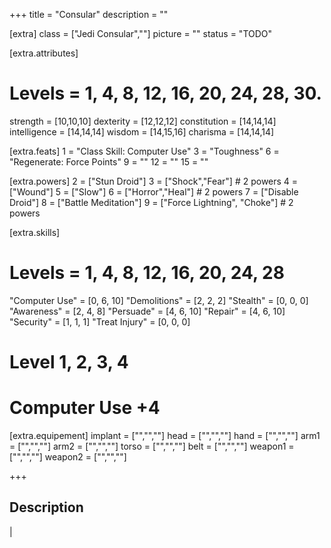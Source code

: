 +++
title       = "Consular"
description = ""

[extra]
class       = ["Jedi Consular",""]
picture     = ""
status      = "TODO"

  [extra.attributes]
  # Levels     =  1, 4, 8, 12, 16, 20, 24, 28, 30.
  strength     = [10,10,10]
  dexterity    = [12,12,12]
  constitution = [14,14,14]
  intelligence = [14,14,14]
  wisdom       = [14,15,16]
  charisma     = [14,14,14]

  [extra.feats]
  1  = "Class Skill: Computer Use"
  3  = "Toughness"
  6  = "Regenerate: Force Points"
  9  = ""
  12 = ""
  15 = ""

  [extra.powers]
  2  = ["Stun Droid"]
  3  = ["Shock","Fear"] # 2 powers
  4  = ["Wound"]
  5  = ["Slow"]
  6  = ["Horror","Heal"] # 2 powers
  7  = ["Disable Droid"]
  8  = ["Battle Meditation"]
  9  = ["Force Lightning", "Choke"] # 2 powers

  [extra.skills]
  # Levels        =  1, 4, 8, 12, 16, 20, 24, 28
  "Computer Use"  = [0, 6, 10]
  "Demolitions"   = [2, 2, 2]
  "Stealth"       = [0, 0, 0]
  "Awareness"     = [2, 4, 8]
  "Persuade"      = [4, 6, 10]
  "Repair"        = [4, 6, 10]
  "Security"      = [1, 1, 1]
  "Treat Injury"  = [0, 0, 0]

  # Level         1, 2, 3, 4
  # Computer Use     +4

  [extra.equipement]
  implant   = ["","",""]
  head      = ["","",""]
  hand      = ["","",""]
  arm1      = ["","",""]
  arm2      = ["","",""]
  torso     = ["","",""]
  belt      = ["","",""]
  weapon1   = ["","",""]
  weapon2   = ["","",""]

+++

<h2 class="title">Description</h2>

<div class="block">
  |
</div>